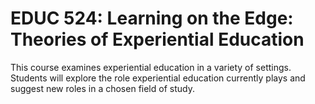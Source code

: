 # EDUC 524: Learning on the Edge: Theories of Experiential Education

This course examines experiential education in a variety of settings. Students will explore the role experiential education currently plays and suggest new roles in a chosen field of study.